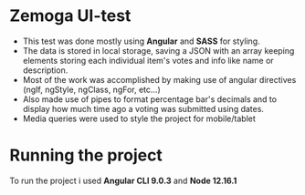 # Zemoga UI-test

- This test was done mostly using **Angular** and **SASS** for styling.
- The data is stored in local storage, saving a JSON with an array keeping elements storing each individual item's votes and info like name or description.
- Most of the work was accomplished by making use of angular directives (ngIf, ngStyle, ngClass, ngFor, etc...)
- Also made use of pipes to format percentage bar's decimals and to display how much time ago a voting was submitted using dates.
- Media queries were used to style the project for mobile/tablet


# Running the project

To run the project i used **Angular CLI 9.0.3** and **Node 12.16.1**